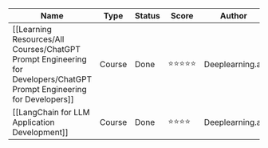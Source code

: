| Name                                          | Type   | Status | Score      | Author          | Completed         | Link                                                                                                   | tag            |
| --------------------------------------------- | ------ | ------ | ---------- | --------------- | ----------------- | ------------------------------------------------------------------------------------------------------ | -------------- |
| [[Learning Resources/All Courses/ChatGPT Prompt Engineering for Developers/ChatGPT Prompt Engineering for Developers]] | Course | Done   | ⭐️⭐️⭐️⭐️⭐️ | Deeplearning.ai | January 17, 2024  | [https://learn.deeplearning.ai/chatgpt-prompt-eng/](https://learn.deeplearning.ai/chatgpt-prompt-eng/) | ai, prompt eng |
| [[LangChain for LLM Application Development]] | Course | Done   | ⭐️⭐️⭐️⭐️   | Deeplearning.ai | February 17, 2024 | [https://learn.deeplearning.ai/langchain](https://learn.deeplearning.ai/langchain)                     | ai, langchain  |